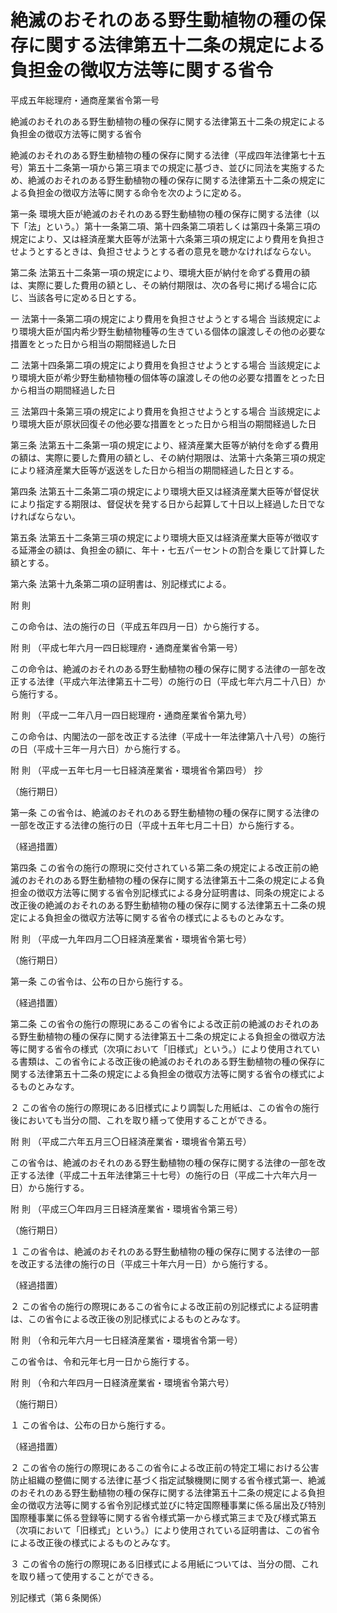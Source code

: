 # 絶滅のおそれのある野生動植物の種の保存に関する法律第五十二条の規定による負担金の徴収方法等に関する省令

平成五年総理府・通商産業省令第一号

絶滅のおそれのある野生動植物の種の保存に関する法律第五十二条の規定による負担金の徴収方法等に関する省令

絶滅のおそれのある野生動植物の種の保存に関する法律（平成四年法律第七十五号）第五十二条第一項から第三項までの規定に基づき、並びに同法を実施するため、絶滅のおそれのある野生動植物の種の保存に関する法律第五十二条の規定による負担金の徴収方法等に関する命令を次のように定める。

第一条 環境大臣が絶滅のおそれのある野生動植物の種の保存に関する法律（以下「法」という。）第十一条第二項、第十四条第二項若しくは第四十条第三項の規定により、又は経済産業大臣等が法第十六条第三項の規定により費用を負担させようとするときは、負担させようとする者の意見を聴かなければならない。

第二条 法第五十二条第一項の規定により、環境大臣が納付を命ずる費用の額は、実際に要した費用の額とし、その納付期限は、次の各号に掲げる場合に応じ、当該各号に定める日とする。

一 法第十一条第二項の規定により費用を負担させようとする場合 当該規定により環境大臣が国内希少野生動植物種等の生きている個体の譲渡しその他の必要な措置をとった日から相当の期間経過した日

二 法第十四条第二項の規定により費用を負担させようとする場合 当該規定により環境大臣が希少野生動植物種の個体等の譲渡しその他の必要な措置をとった日から相当の期間経過した日

三 法第四十条第三項の規定により費用を負担させようとする場合 当該規定により環境大臣が原状回復その他必要な措置をとった日から相当の期間経過した日

第三条 法第五十二条第一項の規定により、経済産業大臣等が納付を命ずる費用の額は、実際に要した費用の額とし、その納付期限は、法第十六条第三項の規定により経済産業大臣等が返送をした日から相当の期間経過した日とする。

第四条 法第五十二条第二項の規定により環境大臣又は経済産業大臣等が督促状により指定する期限は、督促状を発する日から起算して十日以上経過した日でなければならない。

第五条 法第五十二条第三項の規定により環境大臣又は経済産業大臣等が徴収する延滞金の額は、負担金の額に、年十・七五パーセントの割合を乗じて計算した額とする。

第六条 法第十九条第二項の証明書は、別記様式による。

附 則

この命令は、法の施行の日（平成五年四月一日）から施行する。

附 則 （平成七年六月一四日総理府・通商産業省令第一号）

この命令は、絶滅のおそれのある野生動植物の種の保存に関する法律の一部を改正する法律（平成六年法律第五十二号）の施行の日（平成七年六月二十八日）から施行する。

附 則 （平成一二年八月一四日総理府・通商産業省令第九号）

この命令は、内閣法の一部を改正する法律（平成十一年法律第八十八号）の施行の日（平成十三年一月六日）から施行する。

附 則 （平成一五年七月一七日経済産業省・環境省令第四号） 抄

（施行期日）

第一条 この省令は、絶滅のおそれのある野生動植物の種の保存に関する法律の一部を改正する法律の施行の日（平成十五年七月二十日）から施行する。

（経過措置）

第四条 この省令の施行の際現に交付されている第二条の規定による改正前の絶滅のおそれのある野生動植物の種の保存に関する法律第五十二条の規定による負担金の徴収方法等に関する省令別記様式による身分証明書は、同条の規定による改正後の絶滅のおそれのある野生動植物の種の保存に関する法律第五十二条の規定による負担金の徴収方法等に関する省令の様式によるものとみなす。

附 則 （平成一九年四月二〇日経済産業省・環境省令第七号）

（施行期日）

第一条 この省令は、公布の日から施行する。

（経過措置）

第二条 この省令の施行の際現にあるこの省令による改正前の絶滅のおそれのある野生動植物の種の保存に関する法律第五十二条の規定による負担金の徴収方法等に関する省令の様式（次項において「旧様式」という。）により使用されている書類は、この省令による改正後の絶滅のおそれのある野生動植物の種の保存に関する法律第五十二条の規定による負担金の徴収方法等に関する省令の様式によるものとみなす。

２ この省令の施行の際現にある旧様式により調製した用紙は、この省令の施行後においても当分の間、これを取り繕って使用することができる。

附 則 （平成二六年五月三〇日経済産業省・環境省令第五号）

この省令は、絶滅のおそれのある野生動植物の種の保存に関する法律の一部を改正する法律（平成二十五年法律第三十七号）の施行の日（平成二十六年六月一日）から施行する。

附 則 （平成三〇年四月三日経済産業省・環境省令第三号）

（施行期日）

１ この省令は、絶滅のおそれのある野生動植物の種の保存に関する法律の一部を改正する法律の施行の日（平成三十年六月一日）から施行する。

（経過措置）

２ この省令の施行の際現にあるこの省令による改正前の別記様式による証明書は、この省令による改正後の別記様式によるものとみなす。

附 則 （令和元年六月一七日経済産業省・環境省令第一号）

この省令は、令和元年七月一日から施行する。

附 則 （令和六年四月一日経済産業省・環境省令第六号）

（施行期日）

１ この省令は、公布の日から施行する。

（経過措置）

２ この省令の施行の際現にあるこの省令による改正前の特定工場における公害防止組織の整備に関する法律に基づく指定試験機関に関する省令様式第一、絶滅のおそれのある野生動植物の種の保存に関する法律第五十二条の規定による負担金の徴収方法等に関する省令別記様式並びに特定国際種事業に係る届出及び特別国際種事業に係る登録等に関する省令様式第一から様式第三まで及び様式第五（次項において「旧様式」という。）により使用されている証明書は、この省令による改正後の様式によるものとみなす。

３ この省令の施行の際現にある旧様式による用紙については、当分の間、これを取り繕って使用することができる。

別記様式（第６条関係）

[](/./pict/2FH00000072428.pdf)
